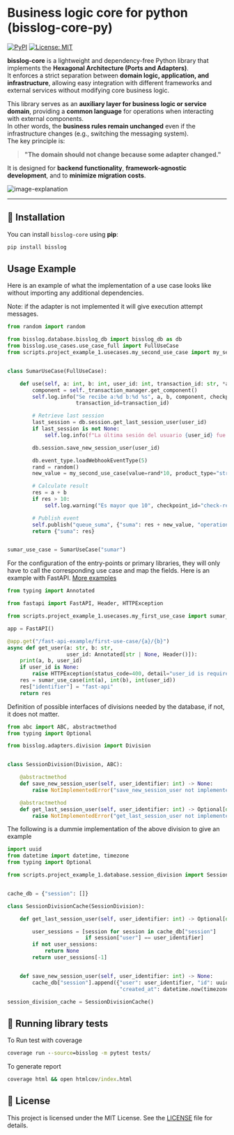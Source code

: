 # Business logic core for python (bisslog-core-py)

[![PyPI](https://img.shields.io/pypi/v/bisslog)](https://pypi.org/project/bisslog/)
[![License: MIT](https://img.shields.io/badge/License-MIT-blue.svg)](LICENSE)

**bisslog-core** is a lightweight and dependency-free Python library that implements the **Hexagonal Architecture (Ports and Adapters)**.  
It enforces a strict separation between **domain logic, application, and infrastructure**, allowing easy integration with different frameworks and external services without modifying core business logic.

This library serves as an **auxiliary layer for business logic or service domain**, providing a **common language** for operations when interacting with external components.  
In other words, the **business rules remain unchanged** even if the infrastructure changes (e.g., switching the messaging system).  
The key principle is:  
> **"The domain should not change because some adapter changed."**

It is designed for **backend functionality**, **framework-agnostic development**, and to **minimize migration costs**.


![image-explanation](docs/explanation.jpg)


---

## 🚀 Installation
You can install `bisslog-core` using **pip**:

```bash
pip install bisslog
```

## Usage Example


Here is an example of what the implementation of a use case looks like without importing any additional dependencies.


Note: if the adapter is not implemented it will give execution attempt messages.

~~~python
from random import random

from bisslog.database.bisslog_db import bisslog_db as db
from bisslog.use_cases.use_case_full import FullUseCase
from scripts.project_example_1.usecases.my_second_use_case import my_second_use_case


class SumarUseCase(FullUseCase):

    def use(self, a: int, b: int, user_id: int, transaction_id: str, *args, **kwargs) -> dict:
        component = self._transaction_manager.get_component()
        self.log.info("Se recibe a:%d b:%d %s", a, b, component, checkpoint_id="reception",
                      transaction_id=transaction_id)

        # Retrieve last session
        last_session = db.session.get_last_session_user(user_id)
        if last_session is not None:
            self.log.info(f"La última sesión del usuario {user_id} fue {last_session}", checkpoint_id="last_session")

        db.session.save_new_session_user(user_id)

        db.event_type.loadWebhookEventType(5)
        rand = random()
        new_value = my_second_use_case(value=rand*10, product_type="string2", transaction_id=transaction_id)

        # Calculate result
        res = a + b
        if res > 10:
            self.log.warning("Es mayor que 10", checkpoint_id="check-response")

        # Publish event
        self.publish("queue_suma", {"suma": res + new_value, "operation": "a + b"})
        return {"suma": res}


sumar_use_case = SumarUseCase("sumar")
~~~


For the configuration of the entry-points or primary libraries, they will only have to call the corresponding use case and map the fields. Here is an example with FastAPI. [More examples](scripts/project_example_1/)


~~~python
from typing import Annotated

from fastapi import FastAPI, Header, HTTPException

from scripts.project_example_1.usecases.my_first_use_case import sumar_use_case

app = FastAPI()

@app.get("/fast-api-example/first-use-case/{a}/{b}")
async def get_user(a: str, b: str,
                   user_id: Annotated[str | None, Header()]):
    print(a, b, user_id)
    if user_id is None:
        raise HTTPException(status_code=400, detail="user_id is required")
    res = sumar_use_case(int(a), int(b), int(user_id))
    res["identifier"] = "fast-api"
    return res

~~~


Definition of possible interfaces of divisions needed by the database, if not, it does not matter.

~~~python
from abc import ABC, abstractmethod
from typing import Optional

from bisslog.adapters.division import Division


class SessionDivision(Division, ABC):

    @abstractmethod
    def save_new_session_user(self, user_identifier: int) -> None:
        raise NotImplementedError("save_new_session_user not implemented")

    @abstractmethod
    def get_last_session_user(self, user_identifier: int) -> Optional[dict]:
        raise NotImplementedError("get_last_session_user not implemented")

~~~

The following is a dummie implementation of the above division to give an example

~~~python
import uuid
from datetime import datetime, timezone
from typing import Optional

from scripts.project_example_1.database.session_division import SessionDivision


cache_db = {"session": []}

class SessionDivisionCache(SessionDivision):

    def get_last_session_user(self, user_identifier: int) -> Optional[dict]:

        user_sessions = [session for session in cache_db["session"]
                         if session["user"] == user_identifier]
        if not user_sessions:
            return None
        return user_sessions[-1]


    def save_new_session_user(self, user_identifier: int) -> None:
        cache_db["session"].append({"user": user_identifier, "id": uuid.uuid4().hex,
                                    "created_at": datetime.now(timezone.utc)})

session_division_cache = SessionDivisionCache()

~~~


## 🧪 Running library tests

To Run test with coverage
~~~cmd
coverage run --source=bisslog -m pytest tests/
~~~


To generate report
~~~cmd
coverage html && open htmlcov/index.html
~~~


## 📜 License

This project is licensed under the MIT License. See the [LICENSE](LICENSE) file for details.

